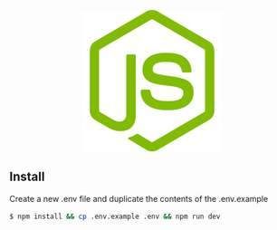 <p align="center">
	<a href="https://github.com/xaaphrodite"><img src="public/uploads/images/js.png" width="250px"></a>
</p>

## Install

Create a new .env file and duplicate the contents of the .env.example

<!-- eslint-disable no-unused-vars -->

```sh
$ npm install && cp .env.example .env && npm run dev
```
